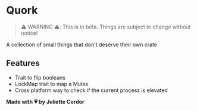 # Quork

> ⚠️ WARNING ⚠️: This is in beta. Things are subject to change without notice!

A collection of small things that don't deserve their own crate

## Features

- Trait to flip booleans
- LockMap trait to map a Mutex
- Cross platform way to check if the current process is elevated

**Made with 💗 by Juliette Cordor**
